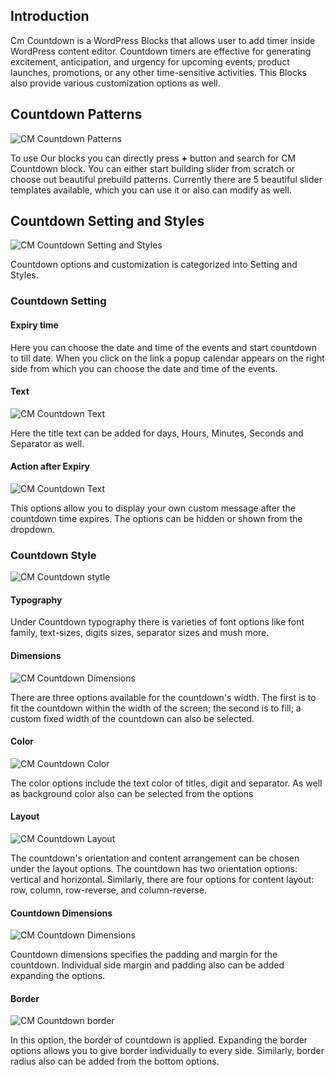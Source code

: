 ## Introduction
Cm Countdown is a WordPress Blocks that allows user to add timer inside WordPress content editor. Countdown timers are effective for generating excitement, anticipation, and urgency for upcoming events, product launches, promotions, or any other time-sensitive activities. This Blocks also provide various customization options as well.

## Countdown Patterns
![CM  Countdown Patterns](img/countdown/patterns.jpg)

To use Our blocks you can directly press <b>+</b> button and search for CM Countdown block. You can either start building slider from scratch or choose out beautiful prebuild patterns. Currently there are 5 beautiful slider templates available, which you can use it or also can modify as well.

## Countdown Setting and Styles
![CM  Countdown Setting and Styles](img/countdown/setting-style.jpg)

Countdown options and customization  is categorized into Setting and Styles.

### Countdown Setting
#### Expiry time
Here you can choose the date and time of the events and start countdown to till date. When you click on the link a popup calendar appears on the right side from which you can choose the date and time of the events.

#### Text
![CM  Countdown Text](img/countdown/text.jpg)

Here the title text can be added for days, Hours, Minutes, Seconds and Separator as well.

#### Action after Expiry
![CM  Countdown Text](img/countdown/expiry-message.jpg)

This options allow you to display your own custom message after the countdown time expires. The options can be hidden or shown from the dropdown.

### Countdown Style
![CM  Countdown stytle](img/countdown/styles.jpg)

#### Typography
Under Countdown typography there is varieties of font options like font family, text-sizes, digits sizes, separator sizes and mush more.

#### Dimensions
![CM  Countdown Dimensions](img/countdown/dimensions.jpg)

There are three options available for the countdown's width. The first is to fit the countdown within the width of the screen; the second is to fill; a custom fixed width of the countdown can also be selected.

#### Color
![CM  Countdown Color](img/countdown/color.jpg)

The color options include the text color of titles, digit and separator. As well as background color also can be selected from the options

#### Layout
![CM  Countdown Layout](img/countdown/layout.jpg)

The countdown's orientation and content arrangement can be chosen under the layout options. The countdown has two orientation options: vertical and horizontal.  Similarly, there are four options for content layout: row, column, row-reverse, and column-reverse.

#### Countdown Dimensions
![CM  Countdown Dimensions](img/countdown/countdown-dimentions.jpg)

Countdown dimensions specifies the padding and margin for the countdown. Individual side margin and padding also can be added expanding the options.

#### Border
![CM  Countdown border](img/countdown/border.jpg)

In this option, the border of countdown is applied. Expanding the border options allows you to give border individually to every side. Similarly, border radius also can be added from the bottom options.